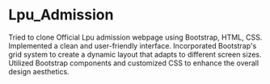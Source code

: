 # Lpu_Admission
Tried to clone Official Lpu admission webpage using Bootstrap, HTML, CSS. Implemented a clean and user-friendly interface. Incorporated Bootstrap's grid system to create a dynamic layout that adapts to different screen sizes. Utilized Bootstrap components and customized CSS to enhance the overall design aesthetics.
